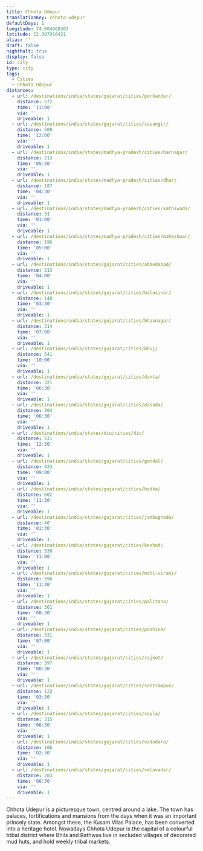 ```yaml
---
title: Chhota Udepur
translationKey: chhota-udepur
defaultDays: 1
longitude: 74.004968307
latitude: 22.307916421
alias: ''
draft: false
nighthalt: true
display: false
id: city
type: city
tags:
  - Cities
  - Chhota Udepur
distances:
  - url: /destinations/india/states/gujarat/cities/porbandar/
    distance: 572
    time: '11:00'
    via: ''
    driveable: 1
  - url: /destinations/india/states/gujarat/cities/sasangir/
    distance: 508
    time: '12:00'
    via: ''
    driveable: 1
  - url: /destinations/india/states/madhya-pradesh/cities/barnagar/
    distance: 213
    time: '05:30'
    via: ''
    driveable: 1
  - url: /destinations/india/states/madhya-pradesh/cities/dhar/
    distance: 187
    time: '04:30'
    via: ''
    driveable: 1
  - url: /destinations/india/states/madhya-pradesh/cities/kathiwada/
    distance: 31
    time: '01:00'
    via: ''
    driveable: 1
  - url: /destinations/india/states/madhya-pradesh/cities/maheshwar/
    distance: 196
    time: '05:00'
    via: ''
    driveable: 1
  - url: /destinations/india/states/gujarat/cities/ahmedabad/
    distance: 213
    time: '04:00'
    via: ''
    driveable: 1
  - url: /destinations/india/states/gujarat/cities/balasinor/
    distance: 140
    time: '03:30'
    via: ''
    driveable: 1
  - url: /destinations/india/states/gujarat/cities/bhavnagar/
    distance: 314
    time: '07:00'
    via: ''
    driveable: 1
  - url: /destinations/india/states/gujarat/cities/bhuj/
    distance: 541
    time: '10:00'
    via: ''
    driveable: 1
  - url: /destinations/india/states/gujarat/cities/danta/
    distance: 321
    time: '06:30'
    via: ''
    driveable: 1
  - url: /destinations/india/states/gujarat/cities/dasada/
    distance: 304
    time: '06:30'
    via: ''
    driveable: 1
  - url: /destinations/india/states/diu/cities/diu/
    distance: 531
    time: '12:30'
    via: ''
    driveable: 1
  - url: /destinations/india/states/gujarat/cities/gondal/
    distance: 433
    time: '09:00'
    via: ''
    driveable: 1
  - url: /destinations/india/states/gujarat/cities/hodka/
    distance: 602
    time: '11:30'
    via: ''
    driveable: 1
  - url: /destinations/india/states/gujarat/cities/jambughoda/
    distance: 40
    time: '01:30'
    via: ''
    driveable: 1
  - url: /destinations/india/states/gujarat/cities/keshod/
    distance: 536
    time: '11:00'
    via: ''
    driveable: 1
  - url: /destinations/india/states/gujarat/cities/moti-virani/
    distance: 596
    time: '11:30'
    via: ''
    driveable: 1
  - url: /destinations/india/states/gujarat/cities/palitana/
    distance: 361
    time: '08:30'
    via: ''
    driveable: 1
  - url: /destinations/india/states/gujarat/cities/poshina/
    distance: 331
    time: '07:00'
    via: ''
    driveable: 1
  - url: /destinations/india/states/gujarat/cities/rajkot/
    distance: 397
    time: '08:30'
    via: ''
    driveable: 1
  - url: /destinations/india/states/gujarat/cities/santrampur/
    distance: 123
    time: '03:30'
    via: ''
    driveable: 1
  - url: /destinations/india/states/gujarat/cities/sayla/
    distance: 315
    time: '06:30'
    via: ''
    driveable: 1
  - url: /destinations/india/states/gujarat/cities/vadodara/
    distance: 106
    time: '02:30'
    via: ''
    driveable: 1
  - url: /destinations/india/states/gujarat/cities/velavadar/
    distance: 283
    time: '06:30'
    via: ''
    driveable: 1
---
```
















































































































































































Chhota Udepur is a picturesque town, centred around a lake. The town has palaces, fortifications and mansions from the days when it was an important princely state. Amongst these, the Kusam Vilas Palace, has been converted into a heritage hotel. Nowadays Chhota Udepur is the capital of a colourful tribal district where Bhils and Rathwas live in secluded villages of decorated mud huts, and hold weekly tribal markets. 